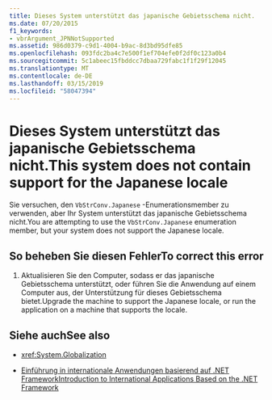 ```yaml
---
title: Dieses System unterstützt das japanische Gebietsschema nicht.
ms.date: 07/20/2015
f1_keywords:
- vbrArgument_JPNNotSupported
ms.assetid: 986d0379-c9d1-4004-b9ac-8d3bd95dfe85
ms.openlocfilehash: 093fdc2ba4c7e500f1ef704efe0f2df0c123a0b4
ms.sourcegitcommit: 5c1abeec15fbddcc7dbaa729fabc1f1f29f12045
ms.translationtype: MT
ms.contentlocale: de-DE
ms.lasthandoff: 03/15/2019
ms.locfileid: "58047394"
---
```

# <a name="this-system-does-not-contain-support-for-the-japanese-locale"></a><span data-ttu-id="2d10b-102">Dieses System unterstützt das japanische Gebietsschema nicht.</span><span class="sxs-lookup"><span data-stu-id="2d10b-102">This system does not contain support for the Japanese locale</span></span>
<span data-ttu-id="2d10b-103">Sie versuchen, den `VbStrConv.Japanese` -Enumerationsmember zu verwenden, aber Ihr System unterstützt das japanische Gebietsschema nicht.</span><span class="sxs-lookup"><span data-stu-id="2d10b-103">You are attempting to use the `VbStrConv.Japanese` enumeration member, but your system does not support the Japanese locale.</span></span>  
  
## <a name="to-correct-this-error"></a><span data-ttu-id="2d10b-104">So beheben Sie diesen Fehler</span><span class="sxs-lookup"><span data-stu-id="2d10b-104">To correct this error</span></span>  
  
1.  <span data-ttu-id="2d10b-105">Aktualisieren Sie den Computer, sodass er das japanische Gebietsschema unterstützt, oder führen Sie die Anwendung auf einem Computer aus, der Unterstützung für dieses Gebietsschema bietet.</span><span class="sxs-lookup"><span data-stu-id="2d10b-105">Upgrade the machine to support the Japanese locale, or run the application on a machine that supports the locale.</span></span>  
  
## <a name="see-also"></a><span data-ttu-id="2d10b-106">Siehe auch</span><span class="sxs-lookup"><span data-stu-id="2d10b-106">See also</span></span>

- <xref:System.Globalization>

- [<span data-ttu-id="2d10b-107">Einführung in internationale Anwendungen basierend auf .NET Framework</span><span class="sxs-lookup"><span data-stu-id="2d10b-107">Introduction to International Applications Based on the .NET Framework</span></span>](/visualstudio/ide/introduction-to-international-applications-based-on-the-dotnet-framework)
